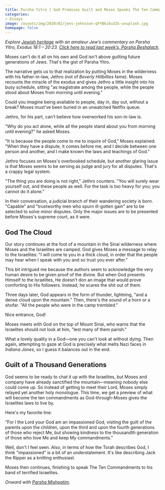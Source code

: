 ```yaml
---
title: Parsha Yitro | God Promises Guilt and Moses Speaks The Ten Commandments
categories:
- Essays
image: /assets/img/2020/02/jens-johnsson-qFYBki6u3Ik-unsplash.jpg
homepage: false
---
```



_Explore [Jewish heritage](https://withoutapath.com/jewish-heritage/) with an amateur Jew’s commentary on Parsha Yitro, Exodus 18:1 – 20:23. [Click here to read last week’s, Parsha Beshalach](https://withoutapath.com/parsha-beshalach/)._

Moses can't do it all on his own and God isn't above guilting future generations of Jews. That's the gist of Parsha Yitro.

The narrative gets us to that realization by putting Moses in the wilderness with his father-in-law, Jethro (not of _Beverly Hillbillies_ fame). Moses recounts the miracle of the exodus and gives Jethro a little insight into his busy schedule, sitting "as magistrate among the people, while the people stood about Moses from morning until evening."

Could you imagine being available to people, day in, day out, without a break? Moses must've been buried in an unwatched Netflix queue.

<!-- more -->

Jethro, for his part, can't believe how overworked his son-in-law is.

"Why do you act alone, while all the people stand about you from morning until evening?" he asked Moses.

"It is because the people come to me to inquire of God," Moses explained. "When they have a dispute, it comes before me, and I decide between one person and another, and I make known the laws and teachings of God."

Jethro focuses on Moses's overbooked schedule, but another glaring issue is that Moses seems to be serving as judge and jury for all disputes. That's a crappy legal system.

"The thing you are doing is not right," Jethro counters. "You will surely wear yourself out, and these people as well. For the task is too heavy for you; you cannot do it alone."

In their conversation, a judicial branch of their wandering society is born. "Capable" and "trustworthy men who spurn ill-gotten gain" are to be selected to solve minor disputes. Only the major issues are to be presented before Moses's supreme court, as it were.

## God The Cloud

Our story continues at the foot of a mountain in the Sinai wilderness where Moses and the Israelites are camped. God gives Moses a message to relay to the Israelites: "I will come to you in a thick cloud, in order that the people may hear when I speak with you and so trust you ever after."

This bit intrigued me because the authors seem to acknowledge the very human desire to be given proof of the divine. But when God presents Himself to the Israelites, He doesn't don an image that would prove comforting to His followers. Instead, he scares the shit out of them.

Three days later, God appears in the form of thunder, lightning, "and a dense cloud upon the mountain." Then, there's the sound of a horn or a shofar. "All the people who were in the camp trembled."

Nice entrance, God!

Moses meets with God on the top of Mount Sinai, who warns that the Israelites should not look at him, "lest many of them parish."

What a lovely quality in a God––one you can't look at without dying. Then again, attempting to gaze at God is precisely what melts Nazi faces in _Indiana Jones_, so I guess it balances out in the end.

## Guilt of a Thousand Generations

God seems to be ready to chat it up with the Israelites, but Moses and company have already sanctified the mountain––meaning nobody else could come up. So instead of getting to meet their Lord, Moses simply relayed yet another holy monologue. This time, we get a preview of what will become the ten commandments as God-through-Moses gives the Israelites laws to live by.

Here's my favorite line:

"For I the Lord your God am an impassioned God, visiting the guilt of the parents upon the children, upon the third and upon the fourth generations of those who reject Me, but showing kindness to the thousandth generation of those who love Me and keep My commandments."

Well, don't I feel seen. Also, in terms of how the Torah describes God, I think "impassioned" is a bit of an understatement. It's like describing Jack the Ripper as a knitting enthusiast.

Moses then continues, finishing to speak The Ten Commandments to his band of terrified Israelites.

_Onward with [Parsha Mishpatim](https://withoutapath.com/parsha-mishpatim/)._

